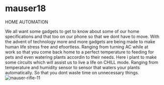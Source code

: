 # mauser18
HOME AUTOMATION 

We all want some gadgets to get to know about some of our home specifications and that too on our phone so that we dont have to move. With the advent of technology more and more gadgets are being made to make human life stress free and efoortless. Ranging from turning AC while at work so that you come back home to a perfect temperature to feeding for pets and even watering plants accordin to their needs.
Here i plant to make some circuits which will assist us to live a life on CHILL mode.
Ranging from temperature and humidity sensor to sensor that waters your plants automatically. So that you dont waste time on unnecessary things.
![mauser-rifle-11](https://user-images.githubusercontent.com/96690206/147481742-b1e4d883-6e9b-4cf0-b03c-7dc2dad9c343.jpg)
